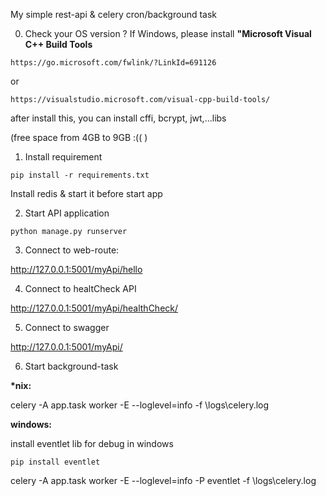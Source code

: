 My simple rest-api & celery cron/background task

0. Check your OS version ?
If Windows, please install **"Microsoft Visual C++ Build Tools**
```
https://go.microsoft.com/fwlink/?LinkId=691126
```
or
```
https://visualstudio.microsoft.com/visual-cpp-build-tools/
```

after install this, you can install cffi, bcrypt, jwt,...libs

(free space from 4GB to 9GB :(( )

1. Install requirement


```
pip install -r requirements.txt
```

Install redis & start it before start app

2. Start API application

```
python manage.py runserver
```

3. Connect to web-route:

http://127.0.0.1:5001/myApi/hello


4. Connect to healtCheck API

http://127.0.0.1:5001/myApi/healthCheck/


5. Connect to swagger

http://127.0.0.1:5001/myApi/

6. Start background-task

**\*nix:**

celery -A app.task worker -E --loglevel=info -f \logs\celery.log

**windows:**

install eventlet lib for debug in windows
```
pip install eventlet
```

celery -A app.task worker -E --loglevel=info -P eventlet -f \logs\celery.log

